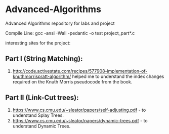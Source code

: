 # Advanced-Algorithms
Advanced Algorithms repository for labs and project

Compile Line: gcc -ansi -Wall -pedantic -o test project_part*.c

interesting sites for the project:

## Part I (String Matching):
1)  http://code.activestate.com/recipes/577908-implementation-of-knuthmorrispratt-algorithm/
	helped me to understand the index changes required on the Knuth Morris pseudocode from the book.

## Part II (Link-Cut trees):
1) https://www.cs.cmu.edu/~sleator/papers/self-adjusting.pdf - to understand Splay Trees.
2) https://www.cs.cmu.edu/~sleator/papers/dynamic-trees.pdf  - to understand Dynamic Trees.
